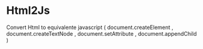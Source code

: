 # Html2Js
Convert Html to equivalente javascript ( document.createElement , document.createTextNode , document.setAttribute , document.appendChild ) 
